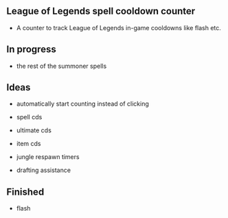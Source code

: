 ## League of Legends spell cooldown counter
- A counter to track League of Legends in-game cooldowns like flash etc.

## In progress
- the rest of the summoner spells 

## Ideas 
- automatically start counting instead of clicking
- spell cds
- ultimate cds
- item cds
- jungle respawn timers

- drafting assistance 

## Finished
- flash
